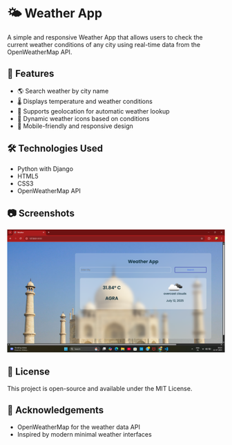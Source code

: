 # 🌤️ Weather App

A simple and responsive Weather App that allows users to check the current weather conditions of any city using real-time data from the OpenWeatherMap API.

## 🚀 Features

- 🌎 Search weather by city name
- 🌡️ Displays temperature and weather conditions
- 📍 Supports geolocation for automatic weather lookup
- 🌙 Dynamic weather icons based on conditions
- 📱 Mobile-friendly and responsive design

## 🛠️ Technologies Used

- Python with Django
- HTML5
- CSS3
- OpenWeatherMap API

## 📷 Screenshots
![image alt](https://github.com/DeepakD24/Weather-App/blob/0744a0ae3d9ca78609565eb772866676a1cf9b51/Screenshot1.png)

## 📜 License

This project is open-source and available under the MIT License.

## 🙌 Acknowledgements
- OpenWeatherMap for the weather data API
- Inspired by modern minimal weather interfaces
